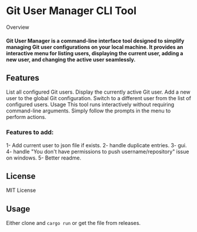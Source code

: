 # Git User Manager CLI Tool
Overview
#### Git User Manager is a command-line interface tool designed to simplify managing Git user configurations on your local machine. It provides an interactive menu for listing users, displaying the current user, adding a new user, and changing the active user seamlessly.

## Features
List all configured Git users.
Display the currently active Git user.
Add a new user to the global Git configuration.
Switch to a different user from the list of configured users.
Usage
This tool runs interactively without requiring command-line arguments. Simply follow the prompts in the menu to perform actions.



### Features to add:
1- Add current user to json file if exists.
2- handle duplicate entries.
3- gui.
4- handle "You don't have permissions to push username/repository" issue on windows.
5- Better readme.
## License 
MIT License


## Usage
Either clone and `cargo run` or get the file from releases.
